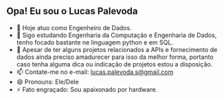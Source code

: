 ## Opa! Eu sou o Lucas Palevoda


- 🔭 Hoje atuo como Engenheiro de Dados.
- 🌱 Sigo estudando Engenharia da Computação e Engenharia de Dados, tenho focado bastante ne linguagem python e em SQL.
- 🤔 Apesar de ter alguns projetos relacionados a APIs e fornecimento de dados ainda preciso amadurecer para isso da melhor forma, portanto caso tenha alguma dica ou indicação de projetos estou a disposição. 
- 📫 Contate-me no e-mail: lucas.palevoda.s@gmail.com
- 😄 Pronouns: Ele/Dele
- ⚡ Fato engraçado: Sou apaixonado por hardware.
